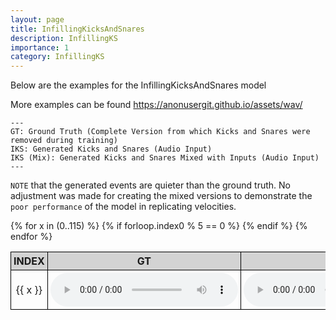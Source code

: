 ```yaml
---
layout: page
title: InfillingKicksAndSnares
description: InfillingKS
importance: 1
category: InfillingKS
---
```


Below are the examples for the InfillingKicksAndSnares model

More examples can be found https://anonusergit.github.io/assets/wav/


    ---
    GT: Ground Truth (Complete Version from which Kicks and Snares were removed during training)
    IKS: Generated Kicks and Snares (Audio Input)
    IKS (Mix): Generated Kicks and Snares Mixed with Inputs (Audio Input)
    ---


`NOTE` that the generated events are quieter than the ground truth. No adjustment was made for creating the mixed versions to demonstrate the `poor performance` of the model in replicating velocities. 




<style>
table {
  border-collapse: collapse;
  width: 100%;
}

th, td {
  border: 1px solid black;
  padding: 4px;
  text-align: center;
  width: 10%;
}

th {
  background-color: lightgray;
}
</style>

<table>
  <thead>
    <tr>
      <th>INDEX</th>
      <th>GT</th>
      <th>IKS</th>
      <th>IKS (Mix)</th>
    </tr>
  </thead>
  <tbody>
    {% for x in (0..115) %}
      {% if forloop.index0 % 5 == 0 %}
    <tr>
      <td>{{ x }}</td>
      <td><audio controls><source src="{{ site.baseurl }}/assets/wav/InfillingKicksAndSnares/{{ x }}_A_target.wav"></audio></td>
      <td><audio controls><source src="{{ site.baseurl }}/assets/wav/InfillingKicksAndSnares/{{ x }}_B_ih_prd.wav"></audio></td>
      <td><audio controls><source src="{{ site.baseurl }}/assets/wav/InfillingKicksAndSnares/{{ x }}_C_ih_mix.wav"></audio></td>
    </tr>
      {% endif %}
    {% endfor %}
  </tbody>
</table>



